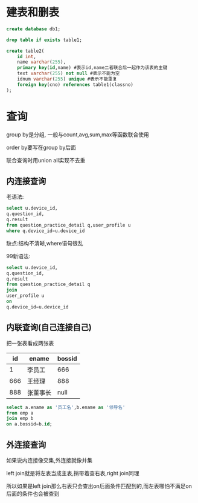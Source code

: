 # 建表和删表

```sql
create database db1;

drop table if exists table1;

create table2(
	id int,
    name varchar(255),
    primary key(id,name) #表示id,name二者联合后一起作为该表的主键
    text varchar(255) not null #表示不能为空
    idnum varchar(255) unique #表示不能重复
    foreign key(cno) references table1(classno)
);
```



# 查询

group by是分组, 一般与count,avg,sum,max等函数联合使用

order by要写在group by后面

联合查询时用union all实现不去重



## 内连接查询

 老语法:

```sql
select u.device_id,
q.question_id,
q.result
from question_practice_detail q,user_profile u
where q.device_id=u.device_id
```

缺点:结构不清晰,where语句很乱

99新语法:

```sql
select u.device_id,
q.question_id,
q.result
from question_practice_detail q
join
user_profile u
on
q.device_id=u.device_id
```

## 内联查询(自己连接自己)

把一张表看成两张表

| id   | ename    | bossid |
| ---- | -------- | ------ |
| 1    | 李员工   | 666    |
| 666  | 王经理   | 888    |
| 888  | 张董事长 | null   |

```sql
select a.ename as '员工名',b.ename as '领导名'
from emp a
join emp b
on a.bossid=b.id;
```

## 外连接查询

如果说内连接像交集,外连接就像并集

left join就是将左表当成主表,捎带着查右表,right join同理

所以如果是left join那么右表只会查出on后面条件匹配到的,而左表哪怕不满足on后面的条件也会被查到

